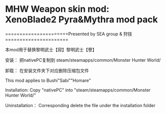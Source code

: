 ﻿# MHW Weapon skin mod: XenoBlade2 Pyra&Mythra mod pack

======================Presented by SEA group & 狩技======================

本mod用于替换黎明武士【寂】黎明武士【譽】

安装：
把nativePC复制到
steam/steamapps/common/Monster Hunter World/

卸载：
在安装文件夹下对应删除压缩包文件

This mod applies to Bushi"Sabi""Homare"

Installation: 
Copy "nativePC" into "steam/steamapps/common/Monster Hunter World/" 

Uninstallation：
Corresponding delete the file under the installation folder



